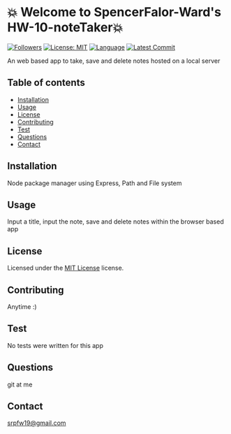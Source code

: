 # :boom: Welcome to SpencerFalor-Ward's HW-10-noteTaker:boom:


[![Followers](https://img.shields.io/github/followers/SpencerFalor-Ward?style=social)](https://github.com/SpencerFalor-Ward?tab=followers) [![License: MIT](https://img.shields.io/badge/License-MIT-yellow.svg)](https://opensource.org/licenses/MIT) [![Language](https://img.shields.io/github/languages/top/SpencerFalor-Ward/Sfw-Note-Taker)](https://github.com/SpencerFalor-Ward/Sfw-Note-Taker/search?l=javascript) [![Latest Commit](https://img.shields.io/github/last-commit/SpencerFalor-Ward/Sfw-Note-Taker)](https://github.com/SpencerFalor-Ward/Sfw-Note-Taker/graphs/commit-activity)

An web based app to take, save and delete notes hosted on a local server

## Table of contents

-   [Installation](#Installation)
-   [Usage](#Usage)
-   [License](#License)
-   [Contributing](#Contributing)
-   [Test](#Test)
-   [Questions](#Questions)
-   [Contact](#Contact)

## Installation

Node package manager using Express, Path and File system

## Usage

Input a title, input the note, save and delete notes within the browser based app

## License

Licensed under the [MIT License](https://choosealicense.com/licenses/mit/) license.

## Contributing

Anytime :)

## Test

No tests were written for this app

## Questions

git at me

## Contact

srpfw19@gmail.com
